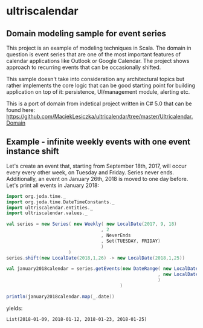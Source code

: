 # ultriscalendar

## Domain modeling sample for event series

This project is an example of modeling techniques in Scala. The domain in question is event series that are one of the most important features of calendar applications like Outlook or Google Calendar. The project shows approach to recurring events that can be occasionally shifted. 

This sample doesn't take into consideration any architectural topics but rather implements the core logic that can be good starting point for building application on top of it: persistence, UI/management module, alerting etc.

This is a port of domain from indetical project written in C# 5.0 that can be found here: https://github.com/MaciekLesiczka/ultricalendar/tree/master/Ultricalendar.Domain

## Example - infinite weekly events with one event instance shift

Let's create an event that, starting from September 18th, 2017, will occur every every other week, on Tuesday and Friday. Series never ends. Additionally, an event on January 26th, 2018 is moved to one day before. Let's print all events in January 2018:

``` scala
import org.joda.time._
import org.joda.time.DateTimeConstants._
import ultriscalendar.entities._
import ultriscalendar.values._

val series = new Series( new Weekly( new LocalDate(2017, 9, 18)
                                   , 2
                                   , NeverEnds
                                   , Set(TUESDAY, FRIDAY)
                                   )
                       )
series.shift(new LocalDate(2018,1,26) -> new LocalDate(2018,1,25))

val january2018calendar = series.getEvents(new DateRange( new LocalDate(2018, 1,  1)
                                                        , new LocalDate(2018, 1, 31)
                                                        )
                                          )

println(january2018calendar.map(_.date))
```

yields:

```
List(2018-01-09, 2018-01-12, 2018-01-23, 2018-01-25)
```

